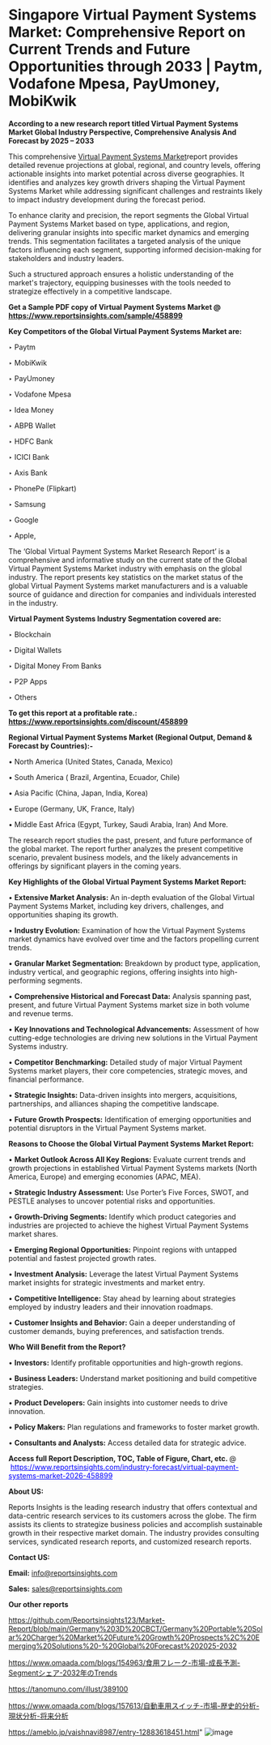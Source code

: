# Singapore Virtual Payment Systems Market: Comprehensive Report on Current Trends and Future Opportunities through 2033 | Paytm, Vodafone Mpesa, PayUmoney, MobiKwik

<strong>According to a new research report titled Virtual Payment Systems Market Global Industry Perspective, Comprehensive Analysis And Forecast by 2025 – 2033</strong>

This comprehensive <a href=https://www.reportsinsights.com/sample/458899>Virtual Payment Systems Market</a>report provides detailed revenue projections at global, regional, and country levels, offering actionable insights into market potential across diverse geographies. It identifies and analyzes key growth drivers shaping the Virtual Payment Systems Market while addressing significant challenges and restraints likely to impact industry development during the forecast period.

To enhance clarity and precision, the report segments the Global Virtual Payment Systems Market based on type, applications, and region, delivering granular insights into specific market dynamics and emerging trends. This segmentation facilitates a targeted analysis of the unique factors influencing each segment, supporting informed decision-making for stakeholders and industry leaders.

Such a structured approach ensures a holistic understanding of the market's trajectory, equipping businesses with the tools needed to strategize effectively in a competitive landscape.

<strong>Get a Sample PDF copy of Virtual Payment Systems Market </strong><strong>@<a href=https://www.reportsinsights.com/sample/458899 style=color:#0000ff;> https://www.reportsinsights.com/sample/458899</a></strong></font>

<strong>Key Competitors of the Global Virtual Payment Systems Market are:</strong>

‣ Paytm

‣ MobiKwik

‣ PayUmoney

‣ Vodafone Mpesa

‣ Idea Money

‣ ABPB Wallet

‣ HDFC Bank

‣ ICICI Bank

‣ Axis Bank

‣ PhonePe (Flipkart)

‣ Samsung

‣ Google

‣ Apple,

The ‘Global Virtual Payment Systems Market Research Report’ is a comprehensive and informative study on the current state of the Global Virtual Payment Systems Market industry with emphasis on the global industry. The report presents key statistics on the market status of the global Virtual Payment Systems market manufacturers and is a valuable source of guidance and direction for companies and individuals interested in the industry.

<strong>Virtual Payment Systems Industry Segmentation covered are:</strong>

‣ Blockchain

‣ Digital Wallets

‣ Digital Money From Banks

‣ P2P Apps

‣ Others

<strong>To get this report at a profitable rate.: <a href=https://www.reportsinsights.com/discount/458899 style=color:#0000ff;>https://www.reportsinsights.com/discount/458899</a></strong></font>

<strong>Regional Virtual Payment Systems Market (Regional Output, Demand &amp; Forecast by Countries):-</strong>

• North America (United States, Canada, Mexico)

• South America ( Brazil, Argentina, Ecuador, Chile)

• Asia Pacific (China, Japan, India, Korea)

• Europe (Germany, UK, France, Italy)

• Middle East Africa (Egypt, Turkey, Saudi Arabia, Iran) And More.

The research report studies the past, present, and future performance of the global market. The report further analyzes the present competitive scenario, prevalent business models, and the likely advancements in offerings by significant players in the coming years.

<strong>Key Highlights of the Global Virtual Payment Systems Market Report:</strong>

• <strong>Extensive Market Analysis:</strong> An in-depth evaluation of the Global Virtual Payment Systems Market, including key drivers, challenges, and opportunities shaping its growth.

• <strong>Industry Evolution:</strong> Examination of how the Virtual Payment Systems market dynamics have evolved over time and the factors propelling current trends.

• <strong>Granular Market Segmentation:</strong> Breakdown by product type, application, industry vertical, and geographic regions, offering insights into high-performing segments.

• <strong>Comprehensive Historical and Forecast Data:</strong> Analysis spanning past, present, and future Virtual Payment Systems market size in both volume and revenue terms.

• <strong>Key Innovations and Technological Advancements:</strong> Assessment of how cutting-edge technologies are driving new solutions in the Virtual Payment Systems industry.

• <strong>Competitor Benchmarking:</strong> Detailed study of major Virtual Payment Systems market players, their core competencies, strategic moves, and financial performance.

• <strong>Strategic Insights:</strong> Data-driven insights into mergers, acquisitions, partnerships, and alliances shaping the competitive landscape.

• <strong>Future Growth Prospects:</strong> Identification of emerging opportunities and potential disruptors in the Virtual Payment Systems market.

<strong>Reasons to Choose the Global Virtual Payment Systems Market Report:</strong>

• <strong>Market Outlook Across All Key Regions:</strong> Evaluate current trends and growth projections in established Virtual Payment Systems markets (North America, Europe) and emerging economies (APAC, MEA).

• <strong>Strategic Industry Assessment:</strong> Use Porter’s Five Forces, SWOT, and PESTLE analyses to uncover potential risks and opportunities.

• <strong>Growth-Driving Segments:</strong> Identify which product categories and industries are projected to achieve the highest Virtual Payment Systems market shares.

• <strong>Emerging Regional Opportunities:</strong> Pinpoint regions with untapped potential and fastest projected growth rates.

• <strong>Investment Analysis:</strong> Leverage the latest Virtual Payment Systems market insights for strategic investments and market entry.

• <strong>Competitive Intelligence:</strong> Stay ahead by learning about strategies employed by industry leaders and their innovation roadmaps.

• <strong>Customer Insights and Behavior:</strong> Gain a deeper understanding of customer demands, buying preferences, and satisfaction trends.

<strong>Who Will Benefit from the Report?</strong>

• <strong>Investors:</strong> Identify profitable opportunities and high-growth regions.

• <strong>Business Leaders:</strong> Understand market positioning and build competitive strategies.

• <strong>Product Developers:</strong> Gain insights into customer needs to drive innovation.

• <strong>Policy Makers:</strong> Plan regulations and frameworks to foster market growth.

• <strong>Consultants and Analysts:</strong> Access detailed data for strategic advice.
</ul>
<strong>Access full Report Description, TOC, Table of Figure, Chart, etc. </strong>@  <a href=https://www.reportsinsights.com/industry-forecast/virtual-payment-systems-market-2026-458899 style=color:#0000ff;>https://www.reportsinsights.com/industry-forecast/virtual-payment-systems-market-2026-458899</a></font>

<strong><strong>About US</strong>:</strong>

Reports Insights is the leading research industry that offers contextual and data-centric research services to its customers across the globe. The firm assists its clients to strategize business policies and accomplish sustainable growth in their respective market domain. The industry provides consulting services, syndicated research reports, and customized research reports.

<strong>Contact US:</strong>

<p class=""""><b>Email:</b> <a href=mailto:info@reportsinsights.com>info@reportsinsights.com</a></p>
<p class=""""><b>Sales:</b> <a href=mailto:sales@reportsinsights.com>sales@reportsinsights.com</a></p>

<strong>Our other reports</strong>

<a href=https://github.com/Reportsinsights123/Market-Report/blob/main/Germany%203D%20CBCT/Germany%20Portable%20Solar%20Charger%20Market%20Future%20Growth%20Prospects%2C%20Emerging%20Solutions%20-%20Global%20Forecast%202025-2032>https://github.com/Reportsinsights123/Market-Report/blob/main/Germany%203D%20CBCT/Germany%20Portable%20Solar%20Charger%20Market%20Future%20Growth%20Prospects%2C%20Emerging%20Solutions%20-%20Global%20Forecast%202025-2032</a>

<a href=https://www.omaada.com/blogs/154963/食用フレーク-市場-成長予測-Segmentシェア-2032年のTrends>https://www.omaada.com/blogs/154963/食用フレーク-市場-成長予測-Segmentシェア-2032年のTrends</a>

<a href=https://tanomuno.com/illust/389100>https://tanomuno.com/illust/389100</a>

<a href=https://www.omaada.com/blogs/157613/自動車用スイッチ-市場-歴史的分析-現状分析-将来分析>https://www.omaada.com/blogs/157613/自動車用スイッチ-市場-歴史的分析-現状分析-将来分析</a>

<a href=https://ameblo.jp/vaishnavi8987/entry-12883618451.html>https://ameblo.jp/vaishnavi8987/entry-12883618451.html</a>"
![image](https://github.com/user-attachments/assets/4bff178c-3ce1-41f5-9a71-05f55b24c90c)

